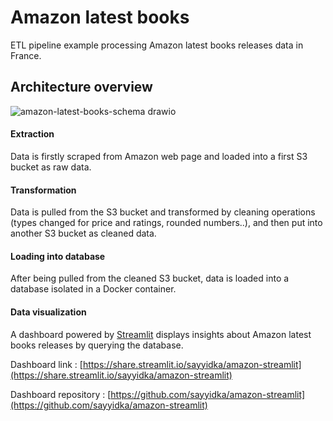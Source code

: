 # Amazon latest books
ETL pipeline example processing Amazon latest books releases data in France.

## Architecture overview
![amazon-latest-books-schema drawio](https://user-images.githubusercontent.com/38778970/137316506-f30d840f-c47e-4a6d-84c4-16a77b7bbf5e.png)

#### Extraction
Data is firstly scraped from Amazon web page and loaded into a first S3 bucket as raw data.

#### Transformation
Data is pulled from the S3 bucket and transformed by cleaning operations (types changed for price and ratings, rounded numbers..), and then put into another S3 bucket as cleaned data.

#### Loading into database
After being pulled from the cleaned S3 bucket, data is loaded into a database isolated in a Docker container.

#### Data visualization
A dashboard powered by [Streamlit](https://streamlit.io/) displays insights about Amazon latest books releases by querying the database.  

Dashboard link : [https://share.streamlit.io/sayyidka/amazon-streamlit](https://share.streamlit.io/sayyidka/amazon-streamlit)

Dashboard repository : [https://github.com/sayyidka/amazon-streamlit](https://github.com/sayyidka/amazon-streamlit)

